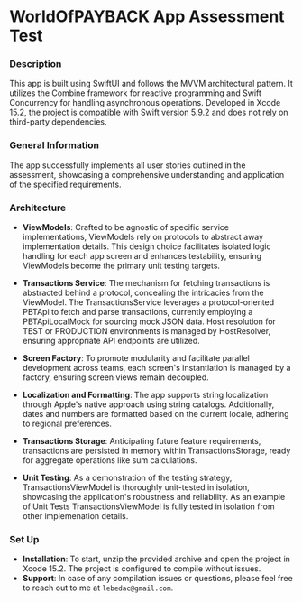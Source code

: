# WorldOfPAYBACK App Assessment Test

### Description

This app is built using SwiftUI and follows the MVVM architectural pattern. It utilizes the Combine framework for reactive programming and Swift Concurrency for handling asynchronous operations. Developed in Xcode 15.2, the project is compatible with Swift version 5.9.2 and does not rely on third-party dependencies.

### General Information

The app successfully implements all user stories outlined in the assessment, showcasing a comprehensive understanding and application of the specified requirements.

### Architecture

* **ViewModels**: Crafted to be agnostic of specific service implementations, ViewModels rely on protocols to abstract away implementation details. This design choice facilitates isolated logic handling for each app screen and enhances testability, ensuring ViewModels become the primary unit testing targets.

* **Transactions Service**: The mechanism for fetching transactions is abstracted behind a protocol, concealing the intricacies from the ViewModel. The TransactionsService leverages a protocol-oriented PBTApi to fetch and parse transactions, currently employing a PBTApiLocalMock for sourcing mock JSON data. Host resolution for TEST or PRODUCTION environments is managed by HostResolver, ensuring appropriate API endpoints are utilized.
  
* **Screen Factory**: To promote modularity and facilitate parallel development across teams, each screen's instantiation is managed by a factory, ensuring screen views remain decoupled.

* **Localization and Formatting**: The app supports string localization through Apple's native approach using string catalogs. Additionally, dates and numbers are formatted based on the current locale, adhering to regional preferences.
  
* **Transactions Storage**: Anticipating future feature requirements, transactions are persisted in memory within TransactionsStorage, ready for aggregate operations like sum calculations.

* **Unit Testing**: As a demonstration of the testing strategy, TransactionsViewModel is thoroughly unit-tested in isolation, showcasing the application's robustness and reliability.
As an example of Unit Tests TransactionsViewModel is fully tested in isolation from other implemenation details.

### Set Up

* **Installation**: To start, unzip the provided archive and open the project in Xcode 15.2. The project is configured to compile without issues.
* **Support**: In case of any compilation issues or questions, please feel free to reach out to me at `lebedac@gmail.com`.